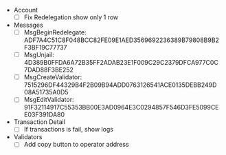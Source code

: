 - Account
  - [ ] Fix Redelegation show only 1 row
- Messages
  - [ ] MsgBeginRedelegate: ADF7A4C51C8F048BCC82FE09E1AED3569692236389B79808B9B2F3BF19C77737
  - [ ] MsgUnjail: 4D389B0FFDA6A72B35FF2ADAB23E1F009C29C2379DFCA977C0C7DAD88F3BE252
  - [ ] MsgCreateValidator: 7515296DF44329B4F2B09B94ADD0763126541ACE0135DEBB249D08A51735A0D5
  - [ ] MsgEditValidator: 91F32114917C55353BB00E3AD0964E3C0294857F546D3FE5099CEE03F391DA80
- Transaction Detail
  - [ ] If transactions is fail, show logs
- Validators
  - [ ] Add copy button to operator address
